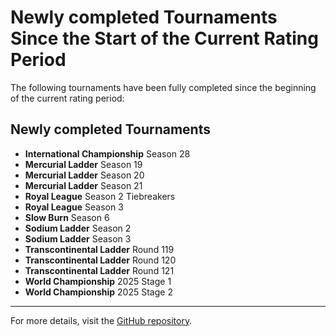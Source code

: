 # Newly completed Tournaments Since the Start of the Current Rating Period

The following tournaments have been fully completed since the beginning of the current rating period:

## Newly completed Tournaments

- **International Championship** Season 28
- **Mercurial Ladder** Season 19
- **Mercurial Ladder** Season 20
- **Mercurial Ladder** Season 21
- **Royal League** Season 2 Tiebreakers
- **Royal League** Season 3
- **Slow Burn** Season 6
- **Sodium Ladder** Season 2
- **Sodium Ladder** Season 3
- **Transcontinental Ladder** Round 119
- **Transcontinental Ladder** Round 120
- **Transcontinental Ladder** Round 121
- **World Championship** 2025 Stage 1
- **World Championship** 2025 Stage 2

---

For more details, visit the [GitHub repository](https://github.com/ausberg/tta_ratings_dev).
